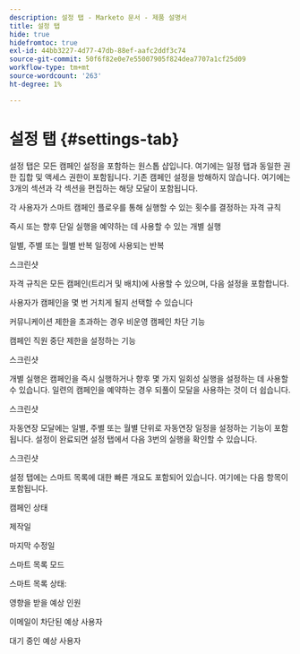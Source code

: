 ```yaml
---
description: 설정 탭 - Marketo 문서 - 제품 설명서
title: 설정 탭
hide: true
hidefromtoc: true
exl-id: 44bb3227-4d77-47db-88ef-aafc2ddf3c74
source-git-commit: 50f6f82e0e7e55007905f824dea7707a1cf25d09
workflow-type: tm+mt
source-wordcount: '263'
ht-degree: 1%

---
```


# 설정 탭 {#settings-tab}

설정 탭은 모든 캠페인 설정을 포함하는 원스톱 샵입니다. 여기에는 일정 탭과 동일한 권한 집합 및 액세스 권한이 포함됩니다. 기존 캠페인 설정을 방해하지 않습니다. 여기에는 3개의 섹션과 각 섹션을 편집하는 해당 모달이 포함됩니다.

각 사용자가 스마트 캠페인 플로우를 통해 실행할 수 있는 횟수를 결정하는 자격 규칙

즉시 또는 향후 단일 실행을 예약하는 데 사용할 수 있는 개별 실행

일별, 주별 또는 월별 반복 일정에 사용되는 반복

스크린샷

자격 규칙은 모든 캠페인(트리거 및 배치)에 사용할 수 있으며, 다음 설정을 포함합니다.

사용자가 캠페인을 몇 번 거치게 될지 선택할 수 있습니다

커뮤니케이션 제한을 초과하는 경우 비운영 캠페인 차단 기능

캠페인 직원 중단 제한을 설정하는 기능

스크린샷

개별 실행은 캠페인을 즉시 실행하거나 향후 몇 가지 일회성 실행을 설정하는 데 사용할 수 있습니다. 일련의 캠페인을 예약하는 경우 되풀이 모달을 사용하는 것이 더 쉽습니다.

스크린샷

자동연장 모달에는 일별, 주별 또는 월별 단위로 자동연장 일정을 설정하는 기능이 포함됩니다. 설정이 완료되면 설정 탭에서 다음 3번의 실행을 확인할 수 있습니다.

스크린샷

설정 탭에는 스마트 목록에 대한 빠른 개요도 포함되어 있습니다. 여기에는 다음 항목이 포함됩니다.

캠페인 상태

제작일

마지막 수정일

스마트 목록 모드

스마트 목록 상태:

영향을 받을 예상 인원

이메일이 차단된 예상 사용자

대기 중인 예상 사용자

